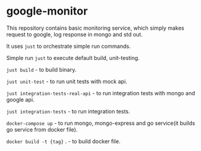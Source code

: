 # google-monitor

This repository contains basic monitoring service,
which simply makes request to google, log response in mongo and std out.

It uses `just` to orchestrate  simple run commands.

Simple run `just` to execute default build, unit-testing.

`just build` - to build binary.

`just unit-test` - to run unit tests with mock api.

`just integration-tests-real-api` - to run integration tests with mongo and google api.

`just integration-tests` - to run integration tests.

`docker-compose up` - to run mongo, mongo-express and go service(it builds go service from docker file).

`docker build -t {tag}` . - to build docker file. 